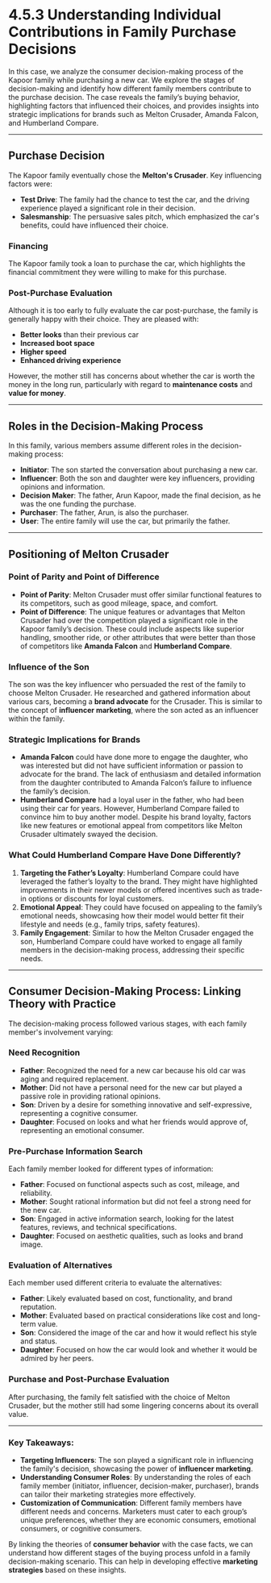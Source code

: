 # 4.5.3 Understanding Individual Contributions in Family Purchase Decisions

In this case, we analyze the consumer decision-making process of the Kapoor family while purchasing a new car. We explore the stages of decision-making and identify how different family members contribute to the purchase decision. The case reveals the family’s buying behavior, highlighting factors that influenced their choices, and provides insights into strategic implications for brands such as Melton Crusader, Amanda Falcon, and Humberland Compare.

---

## **Purchase Decision**
The Kapoor family eventually chose the **Melton's Crusader**. Key influencing factors were:

- **Test Drive**: The family had the chance to test the car, and the driving experience played a significant role in their decision. 
- **Salesmanship**: The persuasive sales pitch, which emphasized the car's benefits, could have influenced their choice.

### Financing
The Kapoor family took a loan to purchase the car, which highlights the financial commitment they were willing to make for this purchase.

### Post-Purchase Evaluation
Although it is too early to fully evaluate the car post-purchase, the family is generally happy with their choice. They are pleased with:
- **Better looks** than their previous car
- **Increased boot space**
- **Higher speed**
- **Enhanced driving experience**

However, the mother still has concerns about whether the car is worth the money in the long run, particularly with regard to **maintenance costs** and **value for money**.

---

## **Roles in the Decision-Making Process**
In this family, various members assume different roles in the decision-making process:

- **Initiator**: The son started the conversation about purchasing a new car.
- **Influencer**: Both the son and daughter were key influencers, providing opinions and information.
- **Decision Maker**: The father, Arun Kapoor, made the final decision, as he was the one funding the purchase.
- **Purchaser**: The father, Arun, is also the purchaser.
- **User**: The entire family will use the car, but primarily the father.

---

## **Positioning of Melton Crusader**
### Point of Parity and Point of Difference
- **Point of Parity**: Melton Crusader must offer similar functional features to its competitors, such as good mileage, space, and comfort.
- **Point of Difference**: The unique features or advantages that Melton Crusader had over the competition played a significant role in the Kapoor family’s decision. These could include aspects like superior handling, smoother ride, or other attributes that were better than those of competitors like **Amanda Falcon** and **Humberland Compare**.

### Influence of the Son
The son was the key influencer who persuaded the rest of the family to choose Melton Crusader. He researched and gathered information about various cars, becoming a **brand advocate** for the Crusader. This is similar to the concept of **influencer marketing**, where the son acted as an influencer within the family.

### Strategic Implications for Brands
- **Amanda Falcon** could have done more to engage the daughter, who was interested but did not have sufficient information or passion to advocate for the brand. The lack of enthusiasm and detailed information from the daughter contributed to Amanda Falcon’s failure to influence the family’s decision.
- **Humberland Compare** had a loyal user in the father, who had been using their car for years. However, Humberland Compare failed to convince him to buy another model. Despite his brand loyalty, factors like new features or emotional appeal from competitors like Melton Crusader ultimately swayed the decision.

### What Could Humberland Compare Have Done Differently?
1. **Targeting the Father’s Loyalty**: Humberland Compare could have leveraged the father’s loyalty to the brand. They might have highlighted improvements in their newer models or offered incentives such as trade-in options or discounts for loyal customers.
2. **Emotional Appeal**: They could have focused on appealing to the family’s emotional needs, showcasing how their model would better fit their lifestyle and needs (e.g., family trips, safety features).
3. **Family Engagement**: Similar to how the Melton Crusader engaged the son, Humberland Compare could have worked to engage all family members in the decision-making process, addressing their specific needs.

---

## **Consumer Decision-Making Process: Linking Theory with Practice**

The decision-making process followed various stages, with each family member's involvement varying:

### **Need Recognition**
- **Father**: Recognized the need for a new car because his old car was aging and required replacement.
- **Mother**: Did not have a personal need for the new car but played a passive role in providing rational opinions.
- **Son**: Driven by a desire for something innovative and self-expressive, representing a cognitive consumer.
- **Daughter**: Focused on looks and what her friends would approve of, representing an emotional consumer.

### **Pre-Purchase Information Search**
Each family member looked for different types of information:
- **Father**: Focused on functional aspects such as cost, mileage, and reliability.
- **Mother**: Sought rational information but did not feel a strong need for the new car.
- **Son**: Engaged in active information search, looking for the latest features, reviews, and technical specifications.
- **Daughter**: Focused on aesthetic qualities, such as looks and brand image.

### **Evaluation of Alternatives**
Each member used different criteria to evaluate the alternatives:
- **Father**: Likely evaluated based on cost, functionality, and brand reputation.
- **Mother**: Evaluated based on practical considerations like cost and long-term value.
- **Son**: Considered the image of the car and how it would reflect his style and status.
- **Daughter**: Focused on how the car would look and whether it would be admired by her peers.

### **Purchase and Post-Purchase Evaluation**
After purchasing, the family felt satisfied with the choice of Melton Crusader, but the mother still had some lingering concerns about its overall value. 

---

### Key Takeaways:
- **Targeting Influencers**: The son played a significant role in influencing the family's decision, showcasing the power of **influencer marketing**.
- **Understanding Consumer Roles**: By understanding the roles of each family member (initiator, influencer, decision-maker, purchaser), brands can tailor their marketing strategies more effectively.
- **Customization of Communication**: Different family members have different needs and concerns. Marketers must cater to each group’s unique preferences, whether they are economic consumers, emotional consumers, or cognitive consumers.

By linking the theories of **consumer behavior** with the case facts, we can understand how different stages of the buying process unfold in a family decision-making scenario. This can help in developing effective **marketing strategies** based on these insights.
